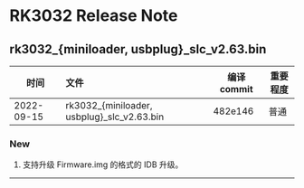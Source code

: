 # RK3032 Release Note

## rk3032_{miniloader, usbplug}_slc_v2.63.bin

| 时间       | 文件                                   | 编译 commit  | 重要程度 |
| ---------- | :------------------------------------- | ------- | -------- |
| 2022-09-15 | rk3032_{miniloader, usbplug}_slc_v2.63.bin | 482e146 | 普通     |

### New

1. 支持升级 Firmware.img 的格式的 IDB 升级。

------
